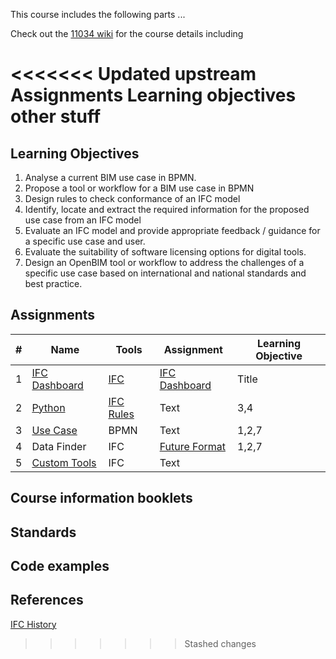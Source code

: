 This course includes the following parts ...



Check out the [11034 wiki](https://github.com/DTU-Byg/11034/wiki/0.-Introduction) for the course details including

<<<<<<< Updated upstream
Assignments
Learning objectives
other stuff
=======
## Learning Objectives
1. Analyse a current BIM use case in BPMN.
2. Propose a tool or workflow for a BIM use case in BPMN
3. Design rules to check conformance of an IFC model
4. Identify, locate and extract the required information for the proposed use case from an IFC model
5. Evaluate an IFC model and provide appropriate feedback / guidance for a specific use case and user.
6. Evaluate the suitability of software licensing options for digital tools.
7. Design an OpenBIM tool or workflow to address the challenges of a specific use case based on international and national standards and best practice.

## Assignments
| #    | Name                                                         | Tools                                                        | Assignment                                                   | Learning Objective |
| ---- | ------------------------------------------------------------ | ------------------------------------------------------------ | ------------------------------------------------------------ | ------------------ |
| 1    | [IFC Dashboard](https://github.com/DTU-Byg/11034/wiki/1.-IFC-Dashboard) | [IFC](https://github.com/DTU-Byg/11034/wiki/%E2%9D%A4%EF%B8%8F-IFC-and-OpenBIM) | [IFC Dashboard](https://github.com/timmcginley/11034/tree/main/A1__Dashboard) | Title              |
| 2    | [Python](https://github.com/DTU-Byg/11034/wiki/Python)       | [IFC Rules](https://github.com/timmcginley/11034/tree/main/A2__Rules) | Text                                                         | 3,4                |
| 3    | [Use Case](https://github.com/timmcginley/11034/tree/main/A3__Use_Case) | BPMN                                                         | Text                                                         | 1,2,7              |
| 4    | Data Finder                                                  | IFC                                                          | [Future Format](https://github.com/timmcginley/11034/tree/main/A4__Future%20format) | 1,2,7              |
| 5    | [Custom Tools](https://github.com/timmcginley/11034/tree/main/A5__Custom%20tools) | IFC                                                          | Text                                                         |                    |

## Course information booklets
## Standards
## Code examples
## References
[IFC History](https://itc.scix.net/pdfs/w78-2015-paper-004.pdf)
>>>>>>> Stashed changes
